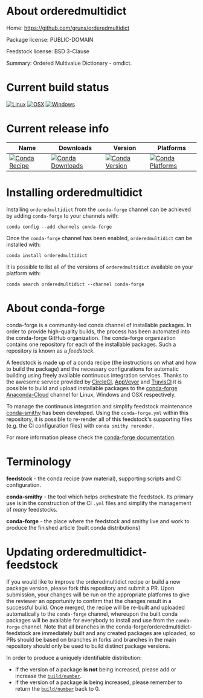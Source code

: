 About orderedmultidict
======================

Home: https://github.com/gruns/orderedmultidict

Package license: PUBLIC-DOMAIN

Feedstock license: BSD 3-Clause

Summary: Ordered Multivalue Dictionary - omdict.



Current build status
====================

[![Linux](https://img.shields.io/circleci/project/github/conda-forge/orderedmultidict-feedstock/master.svg?label=Linux)](https://circleci.com/gh/conda-forge/orderedmultidict-feedstock)
[![OSX](https://img.shields.io/travis/conda-forge/orderedmultidict-feedstock/master.svg?label=macOS)](https://travis-ci.org/conda-forge/orderedmultidict-feedstock)
[![Windows](https://img.shields.io/appveyor/ci/conda-forge/orderedmultidict-feedstock/master.svg?label=Windows)](https://ci.appveyor.com/project/conda-forge/orderedmultidict-feedstock/branch/master)

Current release info
====================

| Name | Downloads | Version | Platforms |
| --- | --- | --- | --- |
| [![Conda Recipe](https://img.shields.io/badge/recipe-orderedmultidict-green.svg)](https://anaconda.org/conda-forge/orderedmultidict) | [![Conda Downloads](https://img.shields.io/conda/dn/conda-forge/orderedmultidict.svg)](https://anaconda.org/conda-forge/orderedmultidict) | [![Conda Version](https://img.shields.io/conda/vn/conda-forge/orderedmultidict.svg)](https://anaconda.org/conda-forge/orderedmultidict) | [![Conda Platforms](https://img.shields.io/conda/pn/conda-forge/orderedmultidict.svg)](https://anaconda.org/conda-forge/orderedmultidict) |

Installing orderedmultidict
===========================

Installing `orderedmultidict` from the `conda-forge` channel can be achieved by adding `conda-forge` to your channels with:

```
conda config --add channels conda-forge
```

Once the `conda-forge` channel has been enabled, `orderedmultidict` can be installed with:

```
conda install orderedmultidict
```

It is possible to list all of the versions of `orderedmultidict` available on your platform with:

```
conda search orderedmultidict --channel conda-forge
```


About conda-forge
=================

conda-forge is a community-led conda channel of installable packages.
In order to provide high-quality builds, the process has been automated into the
conda-forge GitHub organization. The conda-forge organization contains one repository
for each of the installable packages. Such a repository is known as a *feedstock*.

A feedstock is made up of a conda recipe (the instructions on what and how to build
the package) and the necessary configurations for automatic building using freely
available continuous integration services. Thanks to the awesome service provided by
[CircleCI](https://circleci.com/), [AppVeyor](http://www.appveyor.com/)
and [TravisCI](https://travis-ci.org/) it is possible to build and upload installable
packages to the [conda-forge](https://anaconda.org/conda-forge)
[Anaconda-Cloud](http://docs.anaconda.org/) channel for Linux, Windows and OSX respectively.

To manage the continuous integration and simplify feedstock maintenance
[conda-smithy](http://github.com/conda-forge/conda-smithy) has been developed.
Using the ``conda-forge.yml`` within this repository, it is possible to re-render all of
this feedstock's supporting files (e.g. the CI configuration files) with ``conda smithy rerender``.

For more information please check the [conda-forge documentation](https://conda-forge.org/docs/).

Terminology
===========

**feedstock** - the conda recipe (raw material), supporting scripts and CI configuration.

**conda-smithy** - the tool which helps orchestrate the feedstock.
                   Its primary use is in the construction of the CI ``.yml`` files
                   and simplify the management of *many* feedstocks.

**conda-forge** - the place where the feedstock and smithy live and work to
                  produce the finished article (built conda distributions)


Updating orderedmultidict-feedstock
===================================

If you would like to improve the orderedmultidict recipe or build a new
package version, please fork this repository and submit a PR. Upon submission,
your changes will be run on the appropriate platforms to give the reviewer an
opportunity to confirm that the changes result in a successful build. Once
merged, the recipe will be re-built and uploaded automatically to the
`conda-forge` channel, whereupon the built conda packages will be available for
everybody to install and use from the `conda-forge` channel.
Note that all branches in the conda-forge/orderedmultidict-feedstock are
immediately built and any created packages are uploaded, so PRs should be based
on branches in forks and branches in the main repository should only be used to
build distinct package versions.

In order to produce a uniquely identifiable distribution:
 * If the version of a package **is not** being increased, please add or increase
   the [``build/number``](http://conda.pydata.org/docs/building/meta-yaml.html#build-number-and-string).
 * If the version of a package **is** being increased, please remember to return
   the [``build/number``](http://conda.pydata.org/docs/building/meta-yaml.html#build-number-and-string)
   back to 0.